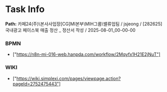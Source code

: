 # Task Info

**Path:** 카페24(주)\본사사업장\[CG]MI본부\MIH그룹\밸류업팀 / jsjeong / [282625] 국내광고 페이스북 매출 정산 _ 정산서 작성 / 2025-08-01_00-00-00

### BPMN
- ["https://n8n-mi-016-web.hanpda.com/workflow/2Mqyfx1H21E2jNuT"]

### WIKI
- ["https://wiki.simplexi.com/pages/viewpage.action?pageId=2752475443"]

